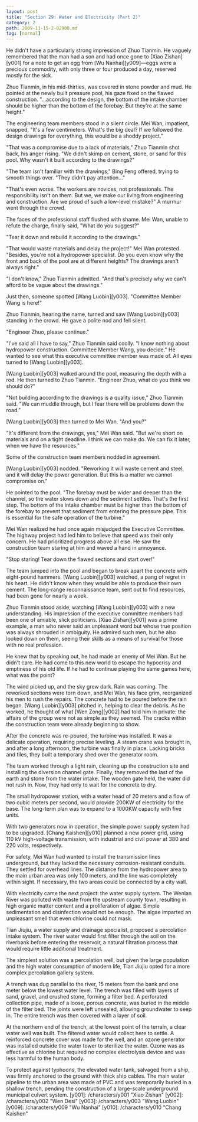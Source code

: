 ```yaml
---
layout: post
title: "Section 29: Water and Electricity (Part 2)"
category: 2
path: 2009-11-15-2-02900.md
tag: [normal]
---
```


He didn't have a particularly strong impression of Zhuo Tianmin. He vaguely remembered that the man had a son and had once gone to [Xiao Zishan][y001] for a note to get an egg from [Wu Nanhai][y009]—eggs were a precious commodity, with only three or four produced a day, reserved mostly for the sick.

Zhuo Tianmin, in his mid-thirties, was covered in stone powder and mud. He pointed at the newly built pressure pool, his gaze fixed on the flawed construction. "...according to the design, the bottom of the intake chamber should be higher than the bottom of the forebay. But they're at the same height."

The engineering team members stood in a silent circle. Mei Wan, impatient, snapped, "It's a few centimeters. What's the big deal? If we followed the design drawings for everything, this would be a shoddy project."

"That was a compromise due to a lack of materials," Zhuo Tianmin shot back, his anger rising. "We didn't skimp on cement, stone, or sand for this pool. Why wasn't it built according to the drawings?"

"The team isn't familiar with the drawings," Bing Feng offered, trying to smooth things over. "They didn't pay attention..."

"That's even worse. The workers are novices, not professionals. The responsibility isn't on them. But we, we make our living from engineering and construction. Are we proud of such a low-level mistake?" A murmur went through the crowd.

The faces of the professional staff flushed with shame. Mei Wan, unable to refute the charge, finally said, "What do you suggest?"

"Tear it down and rebuild it according to the drawings."

"That would waste materials and delay the project!" Mei Wan protested. "Besides, you're not a hydropower specialist. Do you even know why the front and back of the pool are at different heights? The drawings aren't always right."

"I don't know," Zhuo Tianmin admitted. "And that's precisely why we can't afford to be vague about the drawings."

Just then, someone spotted [Wang Luobin][y003]. "Committee Member Wang is here!"

Zhuo Tianmin, hearing the name, turned and saw [Wang Luobin][y003] standing in the crowd. He gave a polite nod and fell silent.

"Engineer Zhuo, please continue."

"I've said all I have to say," Zhuo Tianmin said coolly. "I know nothing about hydropower construction. Committee Member Wang, you decide." He wanted to see what this executive committee member was made of. All eyes turned to [Wang Luobin][y003].

[Wang Luobin][y003] walked around the pool, measuring the depth with a rod. He then turned to Zhuo Tianmin. "Engineer Zhuo, what do you think we should do?"

"Not building according to the drawings is a quality issue," Zhuo Tianmin said. "We can muddle through, but I fear there will be problems down the road."

[Wang Luobin][y003] then turned to Mei Wan. "And you?"

"It's different from the drawings, yes," Mei Wan said. "But we're short on materials and on a tight deadline. I think we can make do. We can fix it later, when we have the resources."

Some of the construction team members nodded in agreement.

[Wang Luobin][y003] nodded. "Reworking it will waste cement and steel, and it will delay the power generation. But this is a matter we cannot compromise on."

He pointed to the pool. "The forebay must be wider and deeper than the channel, so the water slows down and the sediment settles. That's the first step. The bottom of the intake chamber must be higher than the bottom of the forebay to prevent that sediment from entering the pressure pipe. This is essential for the safe operation of the turbine."

Mei Wan realized he had once again misjudged the Executive Committee. The highway project had led him to believe that speed was their only concern. He had prioritized progress above all else. He saw the construction team staring at him and waved a hand in annoyance.

"Stop staring! Tear down the flawed sections and start over!"

The team jumped into the pool and began to break apart the concrete with eight-pound hammers. [Wang Luobin][y003] watched, a pang of regret in his heart. He didn't know when they would be able to produce their own cement. The long-range reconnaissance team, sent out to find resources, had been gone for nearly a week.

Zhuo Tianmin stood aside, watching [Wang Luobin][y003] with a new understanding. His impression of the executive committee members had been one of amiable, slick politicians. [Xiao Zishan][y001] was a prime example, a man who never said an unpleasant word but whose true position was always shrouded in ambiguity. He admired such men, but he also looked down on them, seeing their skills as a means of survival for those with no real profession.

He knew that by speaking out, he had made an enemy of Mei Wan. But he didn't care. He had come to this new world to escape the hypocrisy and emptiness of his old life. If he had to continue playing the same games here, what was the point?

The wind picked up, and the sky grew dark. Rain was coming. The reworked sections were torn down, and Mei Wan, his face grim, reorganized his men to rush the repairs. The concrete had to be poured before the rain began. [Wang Luobin][y003] pitched in, helping to clear the debris. As he worked, he thought of what [Wen Zong][y002] had told him in private: the affairs of the group were not as simple as they seemed. The cracks within the construction team were already beginning to show.

After the concrete was re-poured, the turbine was installed. It was a delicate operation, requiring precise leveling. A steam crane was brought in, and after a long afternoon, the turbine was finally in place. Lacking bricks and tiles, they built a temporary shed over the generator room.

The team worked through a light rain, cleaning up the construction site and installing the diversion channel gate. Finally, they removed the last of the earth and stone from the water intake. The wooden gate held, the water did not rush in. Now, they had only to wait for the concrete to dry.

The small hydropower station, with a water head of 20 meters and a flow of two cubic meters per second, would provide 200KW of electricity for the base. The long-term plan was to expand to a 1000KW capacity with five units.

With two generators now in operation, the simple power supply system had to be upgraded. [Chang Kaishen][y010] planned a new power grid, using 110 kV high-voltage transmission, with industrial and civil power at 380 and 220 volts, respectively.

For safety, Mei Wan had wanted to install the transmission lines underground, but they lacked the necessary corrosion-resistant conduits. They settled for overhead lines. The distance from the hydropower area to the main urban area was only 100 meters, and the line was completely within sight. If necessary, the two areas could be connected by a city wall.

With electricity came the next project: the water supply system. The Wenlan River was polluted with waste from the upstream county town, resulting in high organic matter content and a proliferation of algae. Simple sedimentation and disinfection would not be enough. The algae imparted an unpleasant smell that even chlorine could not mask.

Tian Jiujiu, a water supply and drainage specialist, proposed a percolation intake system. The river water would first filter through the soil on the riverbank before entering the reservoir, a natural filtration process that would require little additional treatment.

The simplest solution was a percolation well, but given the large population and the high water consumption of modern life, Tian Jiujiu opted for a more complex percolation gallery system.

A trench was dug parallel to the river, 15 meters from the bank and one meter below the lowest water level. The trench was filled with layers of sand, gravel, and crushed stone, forming a filter bed. A perforated collection pipe, made of a loose, porous concrete, was buried in the middle of the filter bed. The joints were left unsealed, allowing groundwater to seep in. The entire trench was then covered with a layer of soil.

At the northern end of the trench, at the lowest point of the terrain, a clear water well was built. The filtered water would collect here to settle. A reinforced concrete cover was made for the well, and an ozone generator was installed outside the water tower to sterilize the water. Ozone was as effective as chlorine but required no complex electrolysis device and was less harmful to the human body.

To protect against typhoons, the elevated water tank, salvaged from a ship, was firmly anchored to the ground with thick ship cables. The main water pipeline to the urban area was made of PVC and was temporarily buried in a shallow trench, pending the construction of a large-scale underground municipal culvert system.
[y001]: /characters/y001 "Xiao Zishan"
[y002]: /characters/y002 "Wen Desi"
[y003]: /characters/y003 "Wang Luobin"
[y009]: /characters/y009 "Wu Nanhai"
[y010]: /characters/y010 "Chang Kaishen"